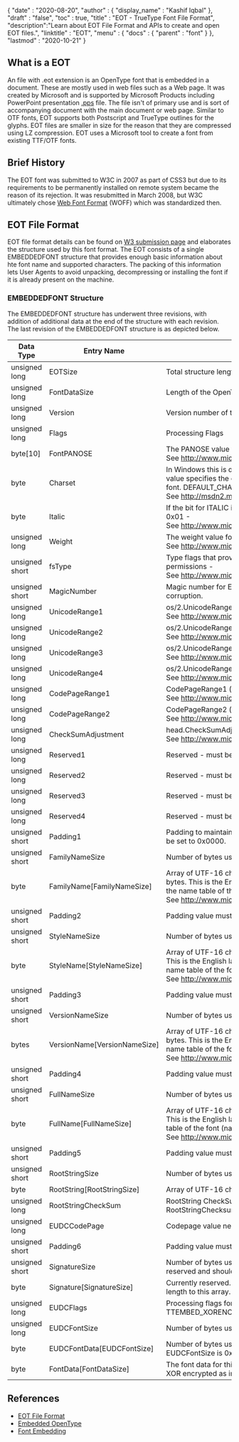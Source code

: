 {
  "date" : "2020-08-20",
  "author" : {
    "display_name" : "Kashif Iqbal"
  },
  "draft" : "false",
  "toc" : true,
  "title" : "EOT - TrueType Font File Format",
  "description":"Learn about EOT File Format and APIs to create and open EOT files.",
  "linktitle" : "EOT",
  "menu" : {
    "docs" : {
      "parent" : "font"
    }
  },
  "lastmod" : "2020-10-21"
}

## What is a EOT

An file with .eot extension is an OpenType font that is embedded in a document. These are mostly used in web files such as a Web page. It was created by Microsoft and is supported by Microsoft Products including PowerPoint presentation [.pps](/presentation/pps) file. The file isn't of primary use and is sort of accompanying document with the main document or web page. Similar to OTF fonts, EOT supports both Postscript and TrueType outlines for the glyphs. EOT files are smaller in size for the reason that they are compressed using LZ compression. EOT uses a Microsoft tool to create a font from existing TTF/OTF fonts.

## Brief History

The EOT font was submitted to W3C in 2007 as part of CSS3 but due to its requirements to be permanently installed on remote system became the reason of its rejection. It was resubmitted in March 2008, but W3C ultimately chose [Web Font Format](/font/woff/) (WOFF) which was standardized then.

## EOT File Format

EOT file format details can be found on [W3 submission page](https://www.w3.org/Submission/EOT/#FileFormat) and elaborates the structure used by this font format. The EOT consists of a single EMBEDDEDFONT structure that provides enough basic information about hte font name and supported characters. The packing of this information lets User Agents to avoid unpacking, decompressing or installing the font if it is already present on the machine.

### EMBEDDEDFONT Structure
The EMBEDDEDFONT structure has underwent three revisions, with addition of additional data at the end of the structure with each revision. The last revision of the EMBEDDEDFONT structure is as depicted below.

|Data Type|Entry Name|Description|
---|---|---|
|unsigned long|EOTSize|Total structure length in bytes (including string and font data)|
|unsigned long|FontDataSize|Length of the OpenType font (FontData) in bytes|
|unsigned long|Version|Version number of this format - 0x00020002|
|unsigned long|Flags|Processing Flags|
|byte[10]|FontPANOSE|The PANOSE value for this font - See http://www.microsoft.com/typography/otspec/os2.htm#pan|
|byte|Charset|In Windows this is derived from TEXTMETRIC.tmCharSet. This value specifies the character set of the font. DEFAULT_CHARSET (0x01) indicates no preference. - See http://msdn2.microsoft.com/en-us/library/ms534202.aspx|
|byte|Italic|If the bit for ITALIC is set in OS/2.fsSelection, the value will be 0x01 - See http://www.microsoft.com/typography/otspec/os2.htm#fss|
|unsigned long|Weight|The weight value for this font - See http://www.microsoft.com/typography/otspec/os2.htm#wtc|
|unsigned short|fsType|Type flags that provide information about embedding permissions - See http://www.microsoft.com/typography/otspec/os2.htm#fst|
|unsigned short|MagicNumber|Magic number for EOT file - 0x504C. Used to check for data corruption.|
|unsigned long|UnicodeRange1|os/2.UnicodeRange1 (bits 0-31) - See http://www.microsoft.com/typography/otspec/os2.htm#ur|
|unsigned long|UnicodeRange2|os/2.UnicodeRange2 (bits 32-63) - See http://www.microsoft.com/typography/otspec/os2.htm#ur|
|unsigned long|UnicodeRange3|os/2.UnicodeRange3 (bits 64-95) - See http://www.microsoft.com/typography/otspec/os2.htm#ur|
|unsigned long|UnicodeRange4|os/2.UnicodeRange4 (bits 96-127) - See http://www.microsoft.com/typography/otspec/os2.htm#ur|
|unsigned long|CodePageRange1|CodePageRange1 (bits 0-31) - See http://www.microsoft.com/typography/otspec/os2.htm#cpr|
|unsigned long|CodePageRange2|CodePageRange2 (bits 32-63) - See http://www.microsoft.com/typography/otspec/os2.htm#cpr|
|unsigned long|CheckSumAdjustment|head.CheckSumAdjustment - See http://www.microsoft.com/typography/otspec/head.htm|
|unsigned long|Reserved1|Reserved - must be 0|
|unsigned long|Reserved2|Reserved - must be 0|
|unsigned long|Reserved3|Reserved - must be 0|
|unsigned long|Reserved4|Reserved - must be 0|
|unsigned short|Padding1|Padding to maintain long alignment. Padding value must always be set to 0x0000.|
|unsigned short|FamilyNameSize|Number of bytes used by the FamilyName array|
|byte|FamilyName[FamilyNameSize]|Array of UTF-16 characters the length of FamilyNameSize bytes. This is the English language Font Family string found in the name table of the font (name ID = 1) - See http://www.microsoft.com/typography/otspec/name.htm|
|unsigned short|Padding2|Padding value must always be set to 0x0000.|
|unsigned short|StyleNameSize|Number of bytes used by the StyleName|
|byte|StyleName[StyleNameSize]|Array of UTF-16 characters the length of StyleNameSize bytes. This is the English language Font Subfamily string found in the name table of the font (name ID = 2) - See http://www.microsoft.com/typography/otspec/name.htm|
|unsigned short|Padding3|Padding value must always be set to 0x0000.|
|unsigned short|VersionNameSize|Number of bytes used by the VersionName|
|bytes|VersionName[VersionNameSize]|Array of UTF-16 characters the length of VersionNameSize bytes. This is the English language version string found in the name table of the font (name ID = 5) - See http://www.microsoft.com/typography/otspec/name.htm|
|unsigned short|Padding4|Padding value must always be set to 0x0000.|
|unsigned short|FullNameSize|Number of bytes used by the FullName|
|byte|FullName[FullNameSize]|Array of UTF-16 characters the length of FullNameSize bytes. This is the English language full name string found in the name table of the font (name ID = 4) - See http://www.microsoft.com/typography/otspec/name.htm|
|unsigned short|Padding5|Padding value must always be set to 0x0000.|
|unsigned short|RootStringSize|Number of bytes used by the RootString array|
|byte|RootString[RootStringSize]|Array of UTF-16 characters the length of RootStringSize bytes.|
|unsigned long|RootStringCheckSum|RootString CheckSum value. See algorithm to process RootStringChecksum below.|
|unsigned long|EUDCCodePage|Codepage value needed for EUDC font support.|
|unsigned short|Padding6|Padding value must always be set to 0x0000.|
|unsigned short|SignatureSize|Number of bytes used by the Signature array. Currently reserved and should be set to 0x0000.|
|byte|Signature[SignatureSize]|Currently reserved. If the SignatureSize is 0x0000 there is no length to this array.|
|unsigned long|EUDCFlags|Processing flags for the EUDC font. Typical values might be TTEMBED_XORENCRYPTDATA and TTEMBED_TTCOMPRESSED.|
|unsigned long|EUDCFontSize|Number of bytes used by the Signature array.|
|byte|EUDCFontData[EUDCFontSize]|Number of bytes used for the EUDC font data. If the EUDCFontSize is 0x00000000 there is no length to this array.|
|byte|FontData[FontDataSize]|The font data for this EOT file. The data may be compressed or XOR encrypted as indicated by the processing flags.|

## References

 * [EOT File Format](https://www.w3.org/Submission/EOT/)
 * [Embedded OpenType](https://en.wikipedia.org/wiki/Embedded_OpenType)
 * [Font Embedding](https://en.wikipedia.org/wiki/Font_embedding)
